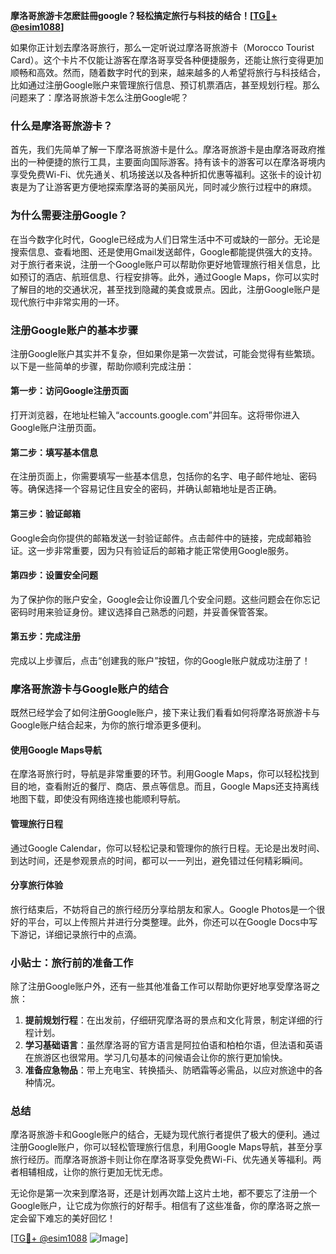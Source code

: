 **摩洛哥旅游卡怎麽註冊google？轻松搞定旅行与科技的结合！[[TG💪+ @esim1088](https://t.me/s/esim1088)]**

如果你正计划去摩洛哥旅行，那么一定听说过摩洛哥旅游卡（Morocco Tourist Card）。这个卡片不仅能让游客在摩洛哥享受各种便捷服务，还能让旅行变得更加顺畅和高效。然而，随着数字时代的到来，越来越多的人希望将旅行与科技结合，比如通过注册Google账户来管理旅行信息、预订机票酒店，甚至规划行程。那么问题来了：摩洛哥旅游卡怎么注册Google呢？

### 什么是摩洛哥旅游卡？

首先，我们先简单了解一下摩洛哥旅游卡是什么。摩洛哥旅游卡是由摩洛哥政府推出的一种便捷的旅行工具，主要面向国际游客。持有该卡的游客可以在摩洛哥境内享受免费Wi-Fi、优先通关、机场接送以及各种折扣优惠等福利。这张卡的设计初衷是为了让游客更方便地探索摩洛哥的美丽风光，同时减少旅行过程中的麻烦。

### 为什么需要注册Google？

在当今数字化时代，Google已经成为人们日常生活中不可或缺的一部分。无论是搜索信息、查看地图、还是使用Gmail发送邮件，Google都能提供强大的支持。对于旅行者来说，注册一个Google账户可以帮助你更好地管理旅行相关信息，比如预订的酒店、航班信息、行程安排等。此外，通过Google Maps，你可以实时了解目的地的交通状况，甚至找到隐藏的美食或景点。因此，注册Google账户是现代旅行中非常实用的一环。

### 注册Google账户的基本步骤

注册Google账户其实并不复杂，但如果你是第一次尝试，可能会觉得有些繁琐。以下是一些简单的步骤，帮助你顺利完成注册：

#### 第一步：访问Google注册页面
打开浏览器，在地址栏输入“accounts.google.com”并回车。这将带你进入Google账户注册页面。

#### 第二步：填写基本信息
在注册页面上，你需要填写一些基本信息，包括你的名字、电子邮件地址、密码等。确保选择一个容易记住且安全的密码，并确认邮箱地址是否正确。

#### 第三步：验证邮箱
Google会向你提供的邮箱发送一封验证邮件。点击邮件中的链接，完成邮箱验证。这一步非常重要，因为只有验证后的邮箱才能正常使用Google服务。

#### 第四步：设置安全问题
为了保护你的账户安全，Google会让你设置几个安全问题。这些问题会在你忘记密码时用来验证身份。建议选择自己熟悉的问题，并妥善保管答案。

#### 第五步：完成注册
完成以上步骤后，点击“创建我的账户”按钮，你的Google账户就成功注册了！

### 摩洛哥旅游卡与Google账户的结合

既然已经学会了如何注册Google账户，接下来让我们看看如何将摩洛哥旅游卡与Google账户结合起来，为你的旅行增添更多便利。

#### 使用Google Maps导航
在摩洛哥旅行时，导航是非常重要的环节。利用Google Maps，你可以轻松找到目的地，查看附近的餐厅、商店、景点等信息。而且，Google Maps还支持离线地图下载，即使没有网络连接也能顺利导航。

#### 管理旅行日程
通过Google Calendar，你可以轻松记录和管理你的旅行日程。无论是出发时间、到达时间，还是参观景点的时间，都可以一一列出，避免错过任何精彩瞬间。

#### 分享旅行体验
旅行结束后，不妨将自己的旅行经历分享给朋友和家人。Google Photos是一个很好的平台，可以上传照片并进行分类整理。此外，你还可以在Google Docs中写下游记，详细记录旅行中的点滴。

### 小贴士：旅行前的准备工作

除了注册Google账户外，还有一些其他准备工作可以帮助你更好地享受摩洛哥之旅：

1. **提前规划行程**：在出发前，仔细研究摩洛哥的景点和文化背景，制定详细的行程计划。
2. **学习基础语言**：虽然摩洛哥的官方语言是阿拉伯语和柏柏尔语，但法语和英语在旅游区也很常用。学习几句基本的问候语会让你的旅行更加愉快。
3. **准备应急物品**：带上充电宝、转换插头、防晒霜等必需品，以应对旅途中的各种情况。

### 总结

摩洛哥旅游卡和Google账户的结合，无疑为现代旅行者提供了极大的便利。通过注册Google账户，你可以轻松管理旅行信息，利用Google Maps导航，甚至分享旅行经历。而摩洛哥旅游卡则让你在摩洛哥享受免费Wi-Fi、优先通关等福利。两者相辅相成，让你的旅行更加无忧无虑。

无论你是第一次来到摩洛哥，还是计划再次踏上这片土地，都不要忘了注册一个Google账户，让它成为你旅行的好帮手。相信有了这些准备，你的摩洛哥之旅一定会留下难忘的美好回忆！

[[TG💪+ @esim1088](https://t.me/s/esim1088) ![Image](https://i.postimg.cc/4NQfJmqS/Snipaste-2025-05-13-00-14-12.png)]